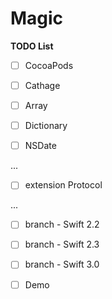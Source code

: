# Magic

**TODO List**

- [ ] CocoaPods

- [ ] Cathage

- [ ] Array

- [ ] Dictionary

- [ ] NSDate

...


- [ ] extension Protocol

...

- [ ] branch - Swift 2.2

- [ ] branch - Swift 2.3

- [ ] branch - Swift 3.0

- [ ] Demo
